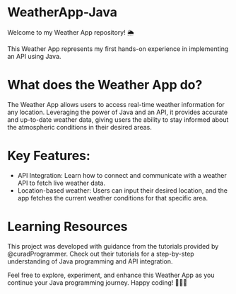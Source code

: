 # WeatherApp-Java

Welcome to my Weather App repository! 🌦️

This Weather App represents my first hands-on experience in implementing an API using Java.

# What does the Weather App do?

The Weather App allows users to access real-time weather information for any location. Leveraging the power of Java and an API, it provides accurate and up-to-date weather data, giving users the ability to stay informed about the atmospheric conditions in their desired areas.

# Key Features: 
- API Integration: Learn how to connect and communicate with a weather API to fetch live weather data.
- Location-based weather: Users can input their desired location, and the app fetches the current weather conditions for that specific area.

# Learning Resources
This project was developed with guidance from the tutorials provided by @curadProgrammer. Check out their tutorials for a step-by-step understanding of Java programming and API integration.

Feel free to explore, experiment, and enhance this Weather App as you continue your Java programming journey. Happy coding! 🚀👨‍💻
